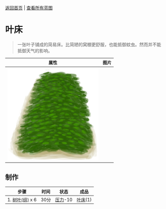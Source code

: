 [返回首页](index.md)   |  [查看所有蓝图](blueprint.md)
# 叶床  
> 一张叶子铺成的简易床。比简陋的窝棚更舒服，也能抵御蚊虫。然而并不能抵御天气的影响。  
  
  属性  |   图片   
 ----  |  ----:   
   |  ![](Sprite/LeafBed.png)   
  
## 制作  
步骤  |  时间  |  状态  |  成品  
----  |  ----  |  ----  |  ----  
1. [树叶(组)](GpTag_Leaves.md) x 6  |  30分  |  [压力](Stress.md)-10  |  [叶床](LeafBed.md)(1)  
